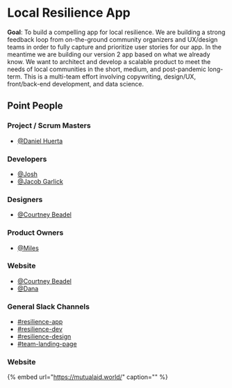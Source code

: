 # Local Resilience App

**Goal**: To build a compelling app for local resilience. We are building a strong feedback loop from on-the-ground community organizers and UX/design teams in order to fully capture and prioritize user stories for our app. In the meantime we are building our version 2 app based on what we already know. We want to architect and develop a scalable product to meet the needs of local communities in the short, medium, and post-pandemic long-term. This is a multi-team effort involving copywriting, design/UX, front/back-end development, and data science.

## **Point People**

### **Project / Scrum Masters**

* [@Daniel Huerta](https://mutualaidworld.slack.com)

### **Developers**

* [@Josh](https://mutualaidworld.slack.com)
* [@Jacob Garlick](https://mutualaidworld.slack.com)

### **Designers**

* [@Courtney Beadel](https://mutualaidworld.slack.com)

### **Product Owners**

* [@Miles](https://mutualaidworld.slack.com/team/U0109L8SYH3) 

### **Website**

* [@Courtney Beadel](https://mutualaidworld.slack.com)
* [@Dana](https://mutualaidworld.slack.com)

### **General Slack Channels**

* [\#resilience-app](https://mutualaidworld.slack.com/archives/C010VC3EN2G)
* [\#resilience-dev](https://mutualaidworld.slack.com)
* [\#resilience-design](https://mutualaidworld.slack.com)
* [\#team-landing-page](https://mutualaidworld.slack.com)

### **Website**

{% embed url="https://mutualaid.world/" caption="" %}

